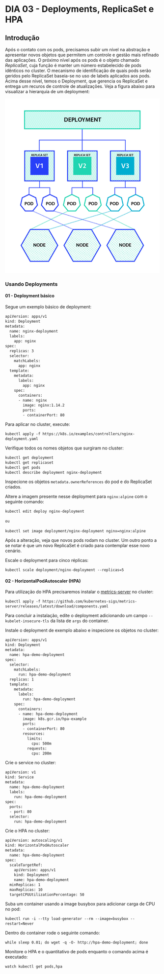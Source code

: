 # DIA 03 - Deployments, ReplicaSet e HPA

## Introdução

Após o contato com os pods, precisamos subir um nível na abstração e apresentar novos objetos que permitem um controle e gestão mais refinado das aplicações. O próximo nível após os pods é o objeto chamado *ReplicaSet*, cuja função é manter um número estabelecido de pods idênticos no cluster. O mecanismo de identificação de quais pods serão geridos pelo ReplicaSet baseia-se no uso de labels aplicados aos pods. Acima desse nível, temos o Deployment, que gerencia os ReplicaSet e entrega um recuros de controle de atualizações. Veja a figura abaixo para visualizar a hierarquia de um deployment:

![deploymet](deployment.png)

### Usando Deployments

#### 01 - Deployment básico

Segue um exemplo básico de deployment:

```
apiVersion: apps/v1
kind: Deployment
metadata:
  name: nginx-deployment
  labels:
    app: nginx
spec:
  replicas: 3
  selector:
    matchLabels:
      app: nginx
  template:
    metadata:
      labels:
        app: nginx
    spec:
      containers:
      - name: nginx
        image: nginx:1.14.2
        ports:
        - containerPort: 80
```

Para aplicar no cluster, execute:

```
kubectl apply -f https://k8s.io/examples/controllers/nginx-deployment.yaml
```

Verifique todos os nomes objetos que surgiram no cluster:

```
kubectl get deployment
kubectl get replicaset
kubectl get pods
kubectl describe deployment nginx-deployment
```

Inspecione os objetos `metadata.ownerReferences` do pod e do ReplicaSet criados.

Altere a imagem presente nesse deployment para `nginx:alpine` com o seguinte comando:

```
kubectl edit deploy nginx-deployment

ou

kubectl set image deployment/nginx-deployment nginx=nginx:alpine
```

Após a alteração, veja que novos pods rodam no cluster. Um outro ponto a se notar é que um novo ReplicaSet é criado para contemplar esse novo cenário.

Escale o deployment para cinco réplicas:

```
kubectl scale deployment/nginx-deployment --replicas=5
```

#### 02 - HorizontalPodAutoscaler (HPA)

Para utilização do HPA precisaremos instalar o [metrics-server](https://github.com/kubernetes-sigs/metrics-server) no cluster:

```
kubectl apply -f https://github.com/kubernetes-sigs/metrics-server/releases/latest/download/components.yaml
```

Para concluir a instalação, edite o deployment adicionando um campo `--kubelet-insecure-tls` da lista de `args` do container.

Instale o deployment de exemplo abaixo e inspecione os objetos no cluster:

```
apiVersion: apps/v1
kind: Deployment
metadata:
  name: hpa-demo-deployment
spec:
  selector:
    matchLabels:
      run: hpa-demo-deployment
  replicas: 1
  template:
    metadata:
      labels:
        run: hpa-demo-deployment
    spec:
      containers:
      - name: hpa-demo-deployment
        image: k8s.gcr.io/hpa-example
        ports:
        - containerPort: 80
        resources:
          limits:
            cpu: 500m
          requests:
            cpu: 200m
```

Crie o service no cluster:

```
apiVersion: v1
kind: Service
metadata:
  name: hpa-demo-deployment
  labels:
    run: hpa-demo-deployment
spec:
  ports:
  - port: 80
  selector:
    run: hpa-demo-deployment
```

Crie o HPA no cluster:

```
apiVersion: autoscaling/v1
kind: HorizontalPodAutoscaler
metadata:
  name: hpa-demo-deployment
spec:
  scaleTargetRef:
    apiVersion: apps/v1
    kind: Deployment
    name: hpa-demo-deployment
  minReplicas: 1
  maxReplicas: 10
  targetCPUUtilizationPercentage: 50
```

Suba um container usando a image busybox para adicionar carga de CPU no pod:

```
kubectl run -i --tty load-generator --rm --image=busybox --restart=Never
```

Dentro do container rode o seguinte comando:

```
while sleep 0.01; do wget -q -O- http://hpa-demo-deployment; done
```

Monitore o HPA e o quantitativo de pods enquanto o comando acima é executado:

```
watch kubectl get pods,hpa
```
